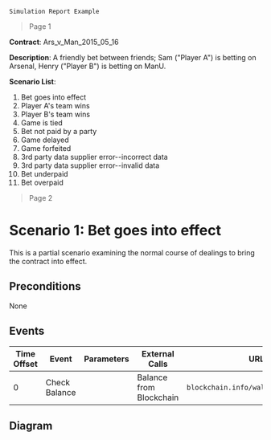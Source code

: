     Simulation Report Example

> Page 1

**Contract**: Ars_v_Man_2015_05_16

**Description**: A friendly bet between friends; Sam ("Player A") is betting on Arsenal, Henry ("Player B") is betting on ManU.

**Scenario List**:
1. Bet goes into effect
1. Player A's team wins
1. Player B's team wins
1. Game is tied
1. Bet not paid by a party
1. Game delayed
1. Game forfeited
1. 3rd party data supplier error--incorrect data
1. 3rd party data supplier error--invalid data
1. Bet underpaid
1. Bet overpaid

> Page 2

# Scenario 1: Bet goes into effect

This is a partial scenario examining the normal course of dealings to bring the contract into effect.

## Preconditions

None

## Events

Time Offset|Event|Parameters|External Calls|URL|Results
---|---|---|---|---|---
0|Check Balance||Balance from Blockchain|`blockchain.info/wallet/get_balance`|`{"balance":2}`

## Diagram

[logo]: images/scenario_1.png


